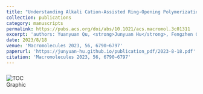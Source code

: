 ```yaml
---
title: "Understanding Alkali Cation-Assisted Ring-Opening Polymerization of Macrocyclic Carbonate: Kinetics and Thermodynamics"
collection: publications
category: manuscripts
permalink: https://pubs.acs.org/doi/abs/10.1021/acs.macromol.3c01311
excerpt: 'authors: Yuanyuan Qu, <strong>Junyuan Hu</strong>, Fengzhen Guo, Dong Ji, Yuguang Li, Zhenjiang Li, Yunsheng Xu, Jin Huang\*, Lili Zhao\*, Kai Guo\*'
date: 2023/8/18
venue: 'Macromolecules 2023, 56, 6790−6797'
paperurl: 'https://junyuan-hu.github.io/publication_pdf/2023-8-18.pdf'
citation: 'Macromolecules 2023, 56, 6790−6797'
---
```

<img src="https://junyuan-hu.github.io/images/publication_2023-8-18.jpeg" alt="TOC Graphic" style="max-width: 100px; margin-top: 10px;">
